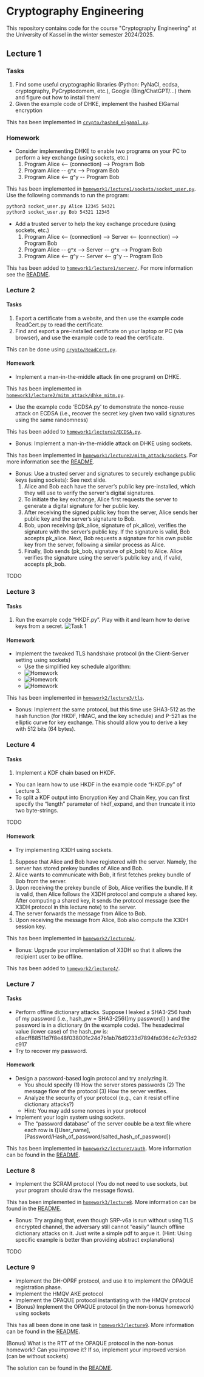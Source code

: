 # Cryptography Engineering

This repository contains code for the course "Cryptography Engineering" at the University of Kassel in the winter semester 2024/2025.

## Lecture 1

### Tasks
1. Find some useful cryptographic libraries (Python: PyNaCl, ecdsa, cryptography, PyCryptodomem, etc.), Google (Bing/ChatGPT/...) them and figure out how to install them!
2. Given the example code of DHKE, implement the hashed ElGamal encryption

This has been implemented in [`crypto/hashed_elgamal.py`](crypto/hashed_elgamal.py).

### Homework

- Consider implementing DHKE to enable two programs on your PC to perform a key exchange (using sockets, etc.)
   1. Program Alice <-- (connection) --> Program Bob
   2. Program Alice -- g^x --> Program Bob
   3. Program Alice <-- g^y -- Program Bob

This has been implemented in [`homework1/lecture1/sockets/socket_user.py`](homework1/lecture1/sockets/socket_user.py).
Use the following commands to run the program:
```bash
python3 socket_user.py Alice 12345 54321
python3 socket_user.py Bob 54321 12345
```

- Add a trusted server to help the key exchange procedure (using sockets, etc.)
   1. Program Alice <-- (connection) --> Server <-- (connection) --> Program Bob
   2. Program Alice -- g^x --> Server -- g^x --> Program Bob
   3. Program Alice <-- g^y -- Server <-- g^y -- Program Bob

This has been added to [`homework1/lecture1/server/`](homework1/lecture1/server).
For more information see the [README](homework1/lecture1/server/README.md).

### Lecture 2

#### Tasks

1. Export a certificate from a website, and then use the example code ReadCert.py to read the certificate.
2. Find and export a pre-installed certificate on your laptop or PC (via browser), and use the example code to read the certificate.

This can be done using [`crypto/ReadCert.py`](crypto/ReadCert.py).

#### Homework

- Implement a man-in-the-middle attack (in one program) on DHKE.

This has been implemented in [`homework1/lecture2/mitm_attack/dhke_mitm.py`](homework1/lecture2/mitm_attack/dhke_mitm.py).

- Use the example code ‘ECDSA.py’ to demonstrate the nonce-reuse attack on ECDSA (i.e., recover the secret key given two valid signatures using the same randomness)

This has been added to [`homework1/lecture2/ECDSA.py`](homework1/lecture2/ECDSA.py).

- Bonus: Implement a man-in-the-middle attack on DHKE using sockets.

This has been implemented in [`homework1/lecture2/mitm_attack/sockets`](homework1/lecture2/mitm_attack/sockets).
For more information see the [README](homework1/lecture2/mitm_attack/sockets/README.md).

- Bonus: Use a trusted server and signatures to securely exchange public keys (using sockets): See next slide.
   1. Alice and Bob each have the server’s public key pre-installed, which they will use to verify the server's digital signatures.
   2. To initiate the key exchange, Alice first requests the server to generate a digital signature for her public key.
   3. After receiving the signed public key from the server, Alice sends her public key and the server’s signature to Bob.
   4. Bob, upon receiving (pk_alice, signature of pk_alice), verifies the signature with the server’s public key. If the signature is valid, Bob accepts pk_alice. Next, Bob requests a signature for his own public key from the server, following a similar process as Alice.
   5. Finally, Bob sends (pk_bob, signature of pk_bob) to Alice. Alice verifies the signature using the server’s public key and, if valid, accepts pk_bob.

TODO

### Lecture 3

#### Tasks
1. Run the example code “HKDF.py”. Play with it and learn how to derive keys from a secret.
![Task 1](resources/lecture3-task1.png)

#### Homework
- Implement the tweaked TLS handshake protocol (in the Client-Server setting using sockets)
  - Use the simplified key schedule algorithm:
  - ![Homework](resources/lecture3-homework1.png)
  - ![Homework](resources/lecture3-homework2.png)
  - ![Homework](resources/lecture3-homework3.png)

This has been implemented in [`homework2/lecture3/tls`](homework2/lecture3/tls).

- Bonus: Implement the same protocol, but this time use SHA3-512 as the hash function (for HKDF, HMAC, and the key schedule) and P-521 as the elliptic curve for key exchange. This should allow you to derive a key with 512 bits (64 bytes).

### Lecture 4

#### Tasks

1. Implement a KDF chain based on HKDF.
- You can learn how to use HKDF in the example code “HKDF.py” of Lecture 3.
- To split a KDF output into Encryption Key and Chain Key, you can first specify the “length” parameter of hkdf_expand, and then truncate it into two byte-strings.

TODO

#### Homework

- Try implementing X3DH using sockets.
1. Suppose that Alice and Bob have registered with the server. Namely, the server has stored prekey
     bundles of Alice and Bob.
2. Alice wants to communicate with Bob, it first fetches prekey bundle of Bob from the server.
3. Upon receiving the prekey bundle of Bob, Alice verifies the bundle. If it is valid, then Alice follows the X3DH protocol and compute a shared key. After computing a shared key, it sends the protocol message (see the X3DH protocol in this lecture note) to the server.
4. The server forwards the message from Alice to Bob.
5. Upon receiving the message from Alice, Bob also compute the X3DH session key.

This has been implemented in [`homework2/lecture4/`](homework2/lecture4/). 

- Bonus: Upgrade your implementation of X3DH so that it allows the recipient user to be offline.

This has been added to [`homework2/lecture4/`](homework2/lecture4/).

### Lecture 7

#### Tasks

- Perform offline dictionary attacks. Suppose I leaked a SHA3-256 hash of my password (i.e., hash_pw = SHA3-256([my password]) ) and the password is in a dictionary (in the example code). The hexadecimal value (lower case) of the hash_pw is: e8acff88511d7f8e48f038001c24d7b1ab76d9233d7894fa936c4c7c93d2c917
- Try to recover my password.

#### Homework

- Design a password-based login protocol and try analyzing it.
  - You should specify (1) How the server stores passwords (2) The message flow of the protocol (3) How the server verifies.
  - Analyze the security of your protocol (e.g., can it resist offline dictionary attacks?)
  - Hint: You may add some nonces in your protocol
- Implement your login system using sockets.
  - The “password database” of the server couble be a text file where each row is ([User_name], [Password/Hash_of_password/salted_hash_of_password])

This has been implemented in [`homework2/lecture7/auth`](homework2/lecture7/auth). More information can be found in the [README](homework2/lecture7/auth/README.md).


### Lecture 8

- Implement the SCRAM protocol (You do not need to use sockets, but your program should draw the message flows).

This has been implemented in [`homework3/lecture8`](homework3/lecture8/). More information can be found in the [README](homework3/lecture8/README.md).

- Bonus: Try arguing that, even though SRP-v6a is run without using TLS encrypted channel, the adversary still cannot “easily” launch offline dictionary attacks on it. Just write a simple pdf to argue it. (Hint: Using specific example is better than providing abstract explanations)

TODO

### Lecture 9

- Implement the DH-OPRF protocol, and use it to implement the OPAQUE registration phase.
- Implement the HMQV AKE protocol
- Implement the OPAQUE protocol instantiating with the HMQV protocol
- (Bonus) Implement the OPAQUE protocol (in the non-bonus homework) using sockets

This has all been done in one task in [`homework3/lecture9`](homework3/lecture9/). More information can be found in the [README](homework3/lecture9/README.md).

(Bonus) What is the RTT of the OPAQUE protocol in the non-bonus homework? Can you improve it? If so, implement your improved version (can be without sockets)

The solution can be found in the [README](homework3/lecture9/README.md).
